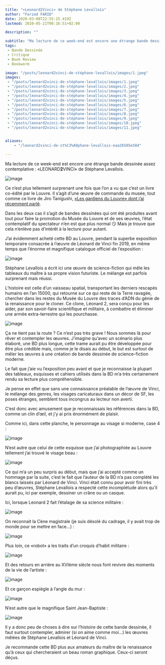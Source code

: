 ```yaml
---
title: "«Leonard2Vinci» de Stéphane Levallois"
author: "Farzad FARID"
date: 2020-03-08T22:55:15.419Z
lastmod: 2020-05-21T00:16:51+02:00

description: ""

subtitle: "Ma lecture de ce week-end est encore une étrange bande dessinée assez contemplative : «LEONARD2VINCI» de Stéphane Levallois."
tags:
 - Bande Dessinée
 - Critique
 - Book Review
 - Bookworm

image: "/posts/leonard2vinci-de-stéphane-levallois/images/1.jpeg" 
images:
 - "/posts/leonard2vinci-de-stéphane-levallois/images/1.jpeg"
 - "/posts/leonard2vinci-de-stéphane-levallois/images/2.jpeg"
 - "/posts/leonard2vinci-de-stéphane-levallois/images/3.jpeg"
 - "/posts/leonard2vinci-de-stéphane-levallois/images/4.jpeg"
 - "/posts/leonard2vinci-de-stéphane-levallois/images/5.jpeg"
 - "/posts/leonard2vinci-de-stéphane-levallois/images/6.jpeg"
 - "/posts/leonard2vinci-de-stéphane-levallois/images/7.jpeg"
 - "/posts/leonard2vinci-de-stéphane-levallois/images/8.jpeg"
 - "/posts/leonard2vinci-de-stéphane-levallois/images/9.jpeg"
 - "/posts/leonard2vinci-de-stéphane-levallois/images/10.jpeg"
 - "/posts/leonard2vinci-de-stéphane-levallois/images/11.jpeg"


aliases:
    - "/leonard2vinci-de-st%C3%A9phane-levallois-eaa26505e584"

---
```


Ma lecture de ce week-end est encore une étrange bande dessinée assez contemplative : «LEONARD**2**VINCI» de Stéphane Levallois.




![image](/posts/leonard2vinci-de-stéphane-levallois/images/1.jpeg#layoutTextWidth)



Ce n’est plus tellement surprenant une fois que l’on a vu que c’est un livre co-édité par le Louvre. Il s’agit d’une œuvre de commande du musée, tout comme ce livre de Jiro Tanigushi, [«Les gardiens du Louvre» dont j’ai récemment parlé](https://medium.com/les-lectures-de-farzad/les-gardiens-du-louvre-de-jir%C3%B4-taniguchi-3362fb8a2fc).

Dans les deux cas il s’agit de bandes dessinées qui ont été produites avant tout pour faire la promotion du Musée du Louvre et de ses œuvres, l’état contemplatif du spectateur n’en est que plus normal 😏 Mais je trouve que cela n’enlève pas d’intérêt à la lecture pour autant.

J’ai évidemment acheté cette BD au Louvre, pendant la superbe exposition temporaire consacrée à l’œuvre de Léonard de Vinci fin 2019, en même temps que l’énorme et magnifique catalogue officiel de l’exposition :




![image](/posts/leonard2vinci-de-stéphane-levallois/images/2.jpeg#layoutTextWidth)



Stéphane Levallois a écrit ici une œuvre de science-fiction qui mêle les tableaux du maître à sa propre vision futuriste. Le mélange est parfois surprenant mais réussi.

L’histoire est celle d’un vaisseau spatial, transportant les derniers rescapés humains en l’an 15000, qui retourne sur ce qui reste de la Terre ravagée, chercher dans les restes du Musée du Louvre des traces d’ADN du génie de la renaissance pour le cloner. Ce clone, Léonard 2, sera conçu pour les aider, par son savoir-faire scientifique et militaire, à combattre et éliminer une armée extra-terrestre qui les pourchasse.




![image](/posts/leonard2vinci-de-stéphane-levallois/images/3.jpeg#layoutTextWidth)



Ça ne tient pas la route ? Ce n’est pas très grave ! Nous sommes là pour rêver et contempler les œuvres. J’imagine qu’avec un scénario plus élaboré, une BD plus longue, cette trame aurait pu être développée pour être plus crédible mais, comme je le disais au début, le but est surtout de mêler les œuvres à une création de bande dessinée de science-fiction moderne.

Le fait que j’aie vu l’exposition peu avant et que je reconnaisse la plupart des tableaux, esquisses et cahiers utilisés dans la BD m’a très certainement rendu sa lecture plus compréhensible.

Je pense en effet que sans une connaissance préalable de l’œuvre de Vinci, le mélange des genres, les visages caricaturaux dans un décor de SF, les poses étranges, semblent tous incongrus au lecteur non averti.

C’est donc avec amusement que je reconnaissais les références dans la BD, comme un clin d’œil, et j’y ai pris énormément de plaisir.

Comme ici, dans cette planche, le personnage au visage si moderne, case 4 :




![image](/posts/leonard2vinci-de-stéphane-levallois/images/4.jpeg#layoutTextWidth)



N’est autre que celui de cette esquisse que j’ai photographiée au Louvre tellement j’ai trouvé le visage beau :




![image](/posts/leonard2vinci-de-stéphane-levallois/images/5.jpeg#layoutTextWidth)



Ce qui m’a un peu surpris au début, mais que j’ai accepté comme un hommage par la suite, c’est le fait que l’auteur de la BD n’a pas complété les blancs laissés par Léonard de Vinci. Vinci était connu pour avoir fini très peu d’œuvres, Stéphane Levallois a respecté cette incomplétude alors qu’il aurait pu, ici par exemple, dessiner un crâne ou un casque.

Ici, lorsque Leonard 2 fait l’étalage de sa science militaire :




![image](/posts/leonard2vinci-de-stéphane-levallois/images/6.jpeg#layoutTextWidth)



On reconnait la Cène magistrale (je suis désolé du cadrage, il y avait trop de monde pour se mettre en face…) :




![image](/posts/leonard2vinci-de-stéphane-levallois/images/7.jpeg#layoutTextWidth)



Plus loin, ce «robot» a les traits d’un croquis d’habit militaire :




![image](/posts/leonard2vinci-de-stéphane-levallois/images/8.jpeg#layoutTextWidth)



Et des retours en arrière au XVIème siècle nous font revivre des moments de la vie de l’artiste :




![image](/posts/leonard2vinci-de-stéphane-levallois/images/9.jpeg#layoutTextWidth)



Et ce garçon espiègle à l’angle du mur :




![image](/posts/leonard2vinci-de-stéphane-levallois/images/10.jpeg#layoutTextWidth)



N’est autre que le magnifique Saint Jean-Baptiste :




![image](/posts/leonard2vinci-de-stéphane-levallois/images/11.jpeg#layoutTextWidth)



Il y a donc peu de choses à dire sur l’histoire de cette bande dessinée, il faut surtout contempler, admirer (si on aime comme moi…) les œuvres mêlées de Stéphane Levallois et Léonard de Vinci.

Je recommande cette BD plus aux amateurs du maître de la renaissance qu’à ceux qui chercheraient un beau roman graphique. Ceux-ci seront déçus.
